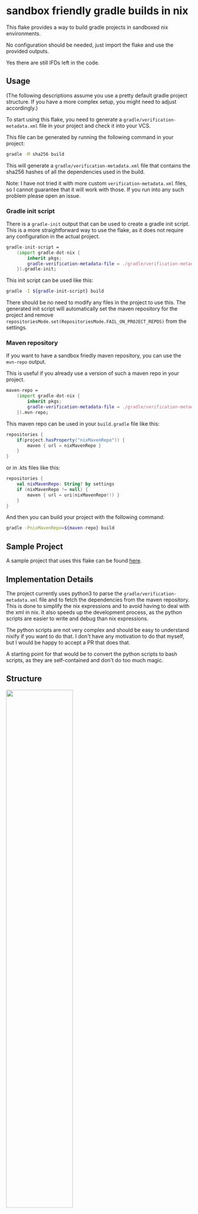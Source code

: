 sandbox friendly gradle builds in nix
======================================

This flake provides a way to build gradle projects in sandboxed nix environments.

No configuration should be needed, just import the flake and use the provided outputs.

Yes there are still IFDs left in the code.

Usage
---

(The following descriptions assume you use a pretty default gradle project structure. If you have a more complex setup, you might need to adjust accordingly.)

To start using this flake, you need to generate a `gradle/verification-metadata.xml` file in your project and check it into your VCS.

This file can be generated by running the following command in your project:
```sh
gradle -M sha256 build
```

This will generate a `gradle/verification-metadata.xml` file that contains the sha256 hashes of all the dependencies used in the build.

Note: I have not tried it with more custom `verification-metadata.xml` files, so I cannot guarantee that it will work with those. If you run into any such problem please open an issue.


### Gradle init script

There is a `gradle-init` output that can be used to create a gradle init script.
This is a more straightforward way to use the flake, as it does not require any configuration in the actual project.

```nix
gradle-init-script = 
    (import gradle-dot-nix {
        inherit pkgs;
        gradle-verification-metadata-file = ./gradle/verification-metadata.xml;
    }).gradle-init;
```

This init script can be used like this:
```sh
gradle -I ${gradle-init-script} build
```

There should be no need to modify any files in the project to use this.
The generated init script will automatically set the maven repository for the project and remove `repositoriesMode.set(RepositoriesMode.FAIL_ON_PROJECT_REPOS)` from the settings.


### Maven repository

If you want to have a sandbox friedly maven repository, you can use the `mvn-repo` output.

This is useful if you already use a version of such a maven repo in your project.
```nix
maven-repo = 
    (import gradle-dot-nix {
        inherit pkgs;
        gradle-verification-metadata-file = ./gradle/verification-metadata.xml;
    }).mvn-repo;
```
This maven repo can be used in your `build.gradle` file like this:
```groovy
repositories {
    if(project.hasProperty("nixMavenRepo")) {
        maven { url = nixMavenRepo }
    }
}
```
or in .kts files like this:
```kotlin
repositories {
    val nixMavenRepo: String? by settings
    if (nixMavenRepo != null) {
        maven { url = uri(nixMavenRepo!!) }
    }
}
```

And then you can build your project with the following command:
```sh
gradle -PnixMavenRepo=${maven-repo} build
```

Sample Project
---

A sample project that uses this flake can be found [here](https://github.com/CrazyChaoz/Minimal-Android-UWB-App).


Implementation Details
---

The project currently uses python3 to parse the `gradle/verification-metadata.xml` file and to fetch the dependencies from the maven repository.
This is done to simplify the nix expressions and to avoid having to deal with the xml in nix.
It also speeds up the development process, as the python scripts are easier to write and debug than nix expressions.

The python scripts are not very complex and should be easy to understand nixify if you want to do that. 
I don't have any motivation to do that myself, but I would be happy to accept a PR that does that.

A starting point for that would be to convert the python scripts to bash scripts, as they are self-contained and don't do too much magic.

Structure
---

<img src="https://github.com/CrazyChaoz/gradle-dot-nix/assets/19308955/6cd9ebba-2945-47df-978c-1764a1018c2d" width="60%" />


License
---

This flake is licensed under the MIT license. See the [LICENSE](./LICENSE) file for details.

